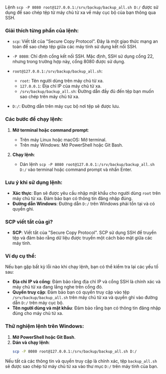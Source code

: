 
Lệnh `scp -P 8080 root@127.0.0.1:/srv/backup/backup_all.sh D:/` được sử dụng để sao chép tệp từ máy chủ từ xa về máy cục bộ của bạn thông qua SSH. 

### Giải thích từng phần của lệnh:

- `scp`: Viết tắt của "Secure Copy Protocol". Đây là một giao thức mạng an toàn để sao chép tệp giữa các máy tính sử dụng kết nối SSH.

- `-P 8080`: Chỉ định cổng kết nối SSH. Mặc định, SSH sử dụng cổng 22, nhưng trong trường hợp này, cổng 8080 được sử dụng.

- `root@127.0.0.1:/srv/backup/backup_all.sh`: 
  - `root`: Tên người dùng trên máy chủ từ xa.
  - `127.0.0.1`: Địa chỉ IP của máy chủ từ xa.
  - `/srv/backup/backup_all.sh`: Đường dẫn đầy đủ đến tệp bạn muốn sao chép trên máy chủ từ xa.

- `D:/`: Đường dẫn trên máy cục bộ nơi tệp sẽ được lưu.

### Các bước để chạy lệnh:

1. **Mở terminal hoặc command prompt**:
   - Trên máy Linux hoặc macOS: Mở terminal.
   - Trên máy Windows: Mở PowerShell hoặc Git Bash.

2. **Chạy lệnh**:
   - Dán lệnh `scp -P 8080 root@127.0.0.1:/srv/backup/backup_all.sh D:/` vào terminal hoặc command prompt và nhấn Enter.

### Lưu ý khi sử dụng lệnh:

- **Xác thực**: Bạn sẽ được yêu cầu nhập mật khẩu cho người dùng `root` trên máy chủ từ xa. Đảm bảo bạn có thông tin đăng nhập đúng.
- **Đường dẫn Windows**: Đường dẫn `D:/` trên Windows phải tồn tại và có quyền ghi.

### SCP viết tắt của gì?

- **SCP**: Viết tắt của "Secure Copy Protocol". SCP sử dụng SSH để truyền tệp và đảm bảo rằng dữ liệu được truyền một cách bảo mật giữa các máy tính.

### Ví dụ cụ thể:

Nếu bạn gặp bất kỳ lỗi nào khi chạy lệnh, bạn có thể kiểm tra lại các yếu tố sau:

- **Địa chỉ IP và cổng**: Đảm bảo rằng địa chỉ IP và cổng SSH là chính xác và máy chủ từ xa đang lắng nghe trên cổng đó.
- **Quyền truy cập**: Đảm bảo bạn có quyền truy cập vào tệp `/srv/backup/backup_all.sh` trên máy chủ từ xa và quyền ghi vào đường dẫn `D:/` trên máy cục bộ.
- **Tên người dùng và mật khẩu**: Đảm bảo rằng bạn có thông tin đăng nhập đúng cho máy chủ từ xa.

### Thử nghiệm lệnh trên Windows:

1. **Mở PowerShell hoặc Git Bash**.
2. **Dán và chạy lệnh**:
   ```bash
   scp -P 8080 root@127.0.0.1:/srv/backup/backup_all.sh D:/
   ```

Nếu tất cả các thông tin và quyền truy cập là chính xác, tệp `backup_all.sh` sẽ được sao chép từ máy chủ từ xa vào thư mục `D:/` trên máy tính của bạn.